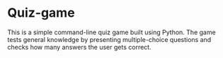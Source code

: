 # Quiz-game
This is a simple command-line quiz game built using Python. The game tests general knowledge by presenting multiple-choice questions and checks how many answers the user gets correct.
